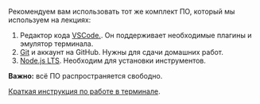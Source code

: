 Рекомендуем вам использовать тот же комплект ПО, который мы используем на лекциях:
1. Редактор кода [VSCode.](https://code.visualstudio.com/download). Он поддерживает необходимые плагины и эмулятор терминала.
2. [Git](https://git-scm.com/downloads) и аккаунт на GitHub. Нужны для сдачи домашних работ.
3. [Node.js LTS](https://nodejs.org/en/download/). Необходим для установки инструментов.

**Важно:** всё ПО распространяется свободно.

[Краткая инструкция по работе в терминале](terminal.md).
